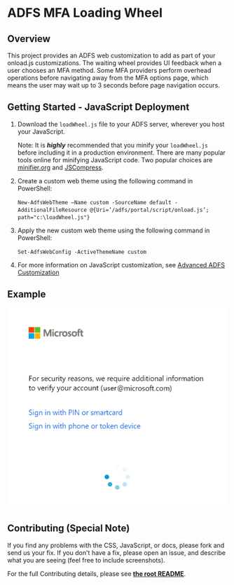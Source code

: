 # ADFS MFA Loading Wheel

## Overview

This project provides an ADFS web customization to add as part of your onload.js customizations. The waiting wheel provides UI feedback when a user chooses an MFA method. Some MFA providers perform overhead operations before navigating away from the MFA options page, which means the user may wait up to 3 seconds before page navigation occurs. 

## Getting Started - JavaScript Deployment 

1. Download the ```loadWheel.js``` file to your ADFS server, wherever you host your JavaScript. 
    
    Note: It is *__highly__* recommended that you minify your ```loadWheel.js``` before including it in a production environment. There are many popular tools online 
    for minifying JavaScript code. Two popular choices are [minifier.org](http://www.minifier.org/) and [JSCompress](https://jscompress.com/).

2. Create a custom web theme using the following command in PowerShell: 

    ```New-AdfsWebTheme –Name custom -SourceName default -AdditionalFileResource @{Uri=’/adfs/portal/script/onload.js’; path="c:\loadWheel.js"}```

3. Apply the new custom web theme using the following command in PowerShell:

    ```Set-AdfsWebConfig -ActiveThemeName custom```

4. For more information on JavaScript customization, see [Advanced ADFS Customization](https://docs.microsoft.com/en-us/windows-server/identity/ad-fs/operations/advanced-customization-of-ad-fs-sign-in-pages)

## Example

![Screenshot](./images/screenshot_wheel.png)

## Contributing (Special Note)

If you find any problems with the CSS, JavaScript, or docs, please fork and send us your fix. If you don't 
have a fix, please open an issue, and describe what you are seeing (feel free to include screenshots).

For the full Contributing details, please see __[the root README](../README.md)__.